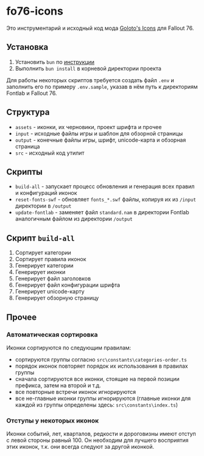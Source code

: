 # fo76-icons

Это инструментарий и исходный код мода [Goloto's Icons](https://www.nexusmods.com/fallout76/mods/3224) для Fallout 76. 

## Установка

1. Установить `bun` по [инструкции](https://bun.sh/)
2. Выполнить `bun install` в корневой директории проекта

Для работы некоторых скриптов требуется создать файл `.env` и заполнить его по примеру `.env.sample`, указав в нём путь к директориям Fontlab и Fallout 76.

## Структура

 - `assets` - иконки, их черновики, проект шрифта и прочее
 - `input` - исходные файлы игры и шаблон для обзорной страницы
 - `output` - конечные файлы игры, шрифт, unicode-карта и обзорная страница
 - `src` - исходный код утилит

## Скрипты

 - `build-all` - запускает процесс обновления и генерация всех правил и конфигураций иконок
 - `reset-fonts-swf` - обновляет `fonts_*.swf` файлы, копируя их из `/input` директории в `/output`
 - `update-fontlab` - заменяет файл `standard.nam` в директории Fontlab аналогичным файлом из директории `/output`

## Скрипт `build-all`

1. Сортирует категории
2. Сортирует правила иконок
3. Генерирует категории
4. Генерирует иконки
5. Генерирует файл заголовков
6. Генерирует файл конфигурации шрифта
7. Генерирует unicode-карту
8. Генерирует обзорную страницу

## Прочее

### Автоматическая сортировка

Иконки сортируются по следующим правилам:
 - сортируются группы согласно `src\constants\categories-order.ts`
 - порядок иконок повторяет порядок их использования в правилах группы
 - сначала сортируются все иконки, стоящие на первой позиции префикса, затем на второй и т.д.
 - все повторные встречи иконок игнорируются
 - все не-главные иконки группы игнорируются (главные иконки для каждой из группы определены здесь: `src\constants\index.ts`)

### Отступы у некоторых иконок

Иконки событий, лет, кварталов, редкости и дороговизны имеют отступ с левой стороны равный 100. Он необходим для лучшего восприятия этих иконок, т.к. они всегда следуют за другой иконкой.